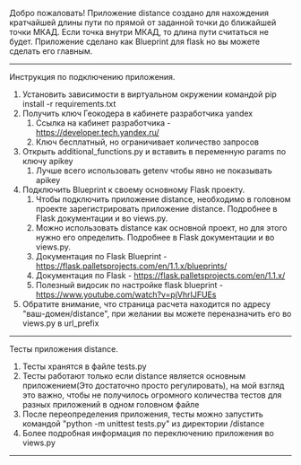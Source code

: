 Добро пожаловать! 
Приложение distance создано для нахождения кратчайшей длины пути по прямой от заданной точки до ближайшей точки МКАД.
Если точка внутри МКАД, то длина пути считаться не будет.
Приложение сделано как Blueprint для flask но вы можете сделать его главным. 

-----------------------------------------------------------------------------------------------------------------------
Инструкция по подключению приложения.
1. Установить зависимости в виртуальном окружении командой pip install -r requirements.txt
2. Получить ключ Геокодера в кабинете разработчика yandex
	1) Ссылка на кабинет разработчика - https://developer.tech.yandex.ru/
	2) Ключ бесплатный, но ограничивает количество запросов
3. Открыть additional_functions.py и вставить в переменную params по ключу apikey
	1) Лучше всего использовать getenv чтобы явно не показывать apikey
4. Подключить Blueprint к своему основному Flask проекту.
	1) Чтобы подключить приложение distance, необходимо в головном проекте зарегистрировать приложение distance. Подробнее в Flask документации и во views.py.
	2) Можно использовать distance как основной проект, но для этого нужно его определить. Подробнее в Flask документации и во views.py.
	3) Документация по Flask Blueprint - https://flask.palletsprojects.com/en/1.1.x/blueprints/
	4) Документация по Flask - https://flask.palletsprojects.com/en/1.1.x/
	5) Полезный видосик по настройке flask blueprint -  https://www.youtube.com/watch?v=pjVhrIJFUEs
5. Обратите внимание, что страница расчета находится по адресу "ваш-домен/distance", при желании вы можете переназначить его во views.py в url_prefix

--------------------------------------------------------------------------------------------------------------------------
Тесты приложения distance.
1. Тесты хранятся в файле tests.py 
2. Тесты работают только если distance является основным приложением(Это достаточно просто регулировать), на мой взгляд это важно, чтобы не получилось огромного количества тестов для разных приложений в одном головном файле
3. После переопределения приложения, тесты можно запустить командой "python -m unittest tests.py" из директории /distance
4. Более подробная информация по переключению приложения во views.py

--------------------------------------------------------------------------------------------------------------------------

